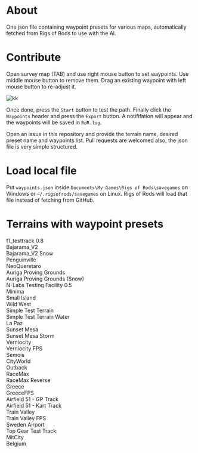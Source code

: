 # About
One json file containing waypoint presets for various maps, automatically fetched from Rigs of Rods to use with the AI.

# Contribute
Open survey map (TAB) and use right mouse button to set waypoints. Use middle mouse button to remove them. Drag an existing waypoint with left mouse button to re-adjust it.

![kk](https://user-images.githubusercontent.com/2660424/192834582-f0e94e3b-9b3a-4bd7-bba4-acd2fbb2f4bb.png)

Once done, press the `Start` button to test the path. Finally click the `Waypoints` header and press the `Export` button. A notififation will appear and the waypoints will be saved in `RoR.log`.

Open an issue in this repository and provide the terrain name, desired preset name and waypoints list. Pull requests are welcomed also, the json file is very simple structured.

# Load local file
Put `waypoints.json` inside `Documents\My Games\Rigs of Rods\savegames` on Windows or `~/.rigsofrods/savegames` on Linux. Rigs of Rods will load that file instead of fetching from GitHub.

# Terrains with waypoint presets
f1_testtrack 0.8  
Bajarama_V2  
Bajarama_V2 Snow  
Penguinville  
NeoQueretaro  
Auriga Proving Grounds  
Auriga Proving Grounds (Snow)  
N-Labs Testing Facility 0.5  
Minima  
Small Island  
Wild West  
Simple Test Terrain  
Simple Test Terrain Water  
La Paz  
Sunset Mesa  
Sunset Mesa Storm  
Verniocity  
Verniocity FPS  
Semois  
CityWorld  
Outback  
RaceMax  
RaceMax Reverse  
Greece  
GreeceFPS  
Airfield 51 - GP Track  
Airfield 51 - Kart Track  
Train Valley  
Train Valley FPS  
Sweden Airport  
Top Gear Test Track  
MitCity  
Belgium  

